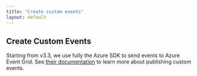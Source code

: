 ```yaml
---
title: "Create custom events"
layout: default
---
```


## Create Custom Events
Starting from v3.3, we use fully the Azure SDK to send events to Azure Event Grid. See [their documentation](https://learn.microsoft.com/en-us/dotnet/api/overview/azure/messaging.eventgrid-readme?source=recommendations&view=azure-dotnet) to learn more about publishing custom events.